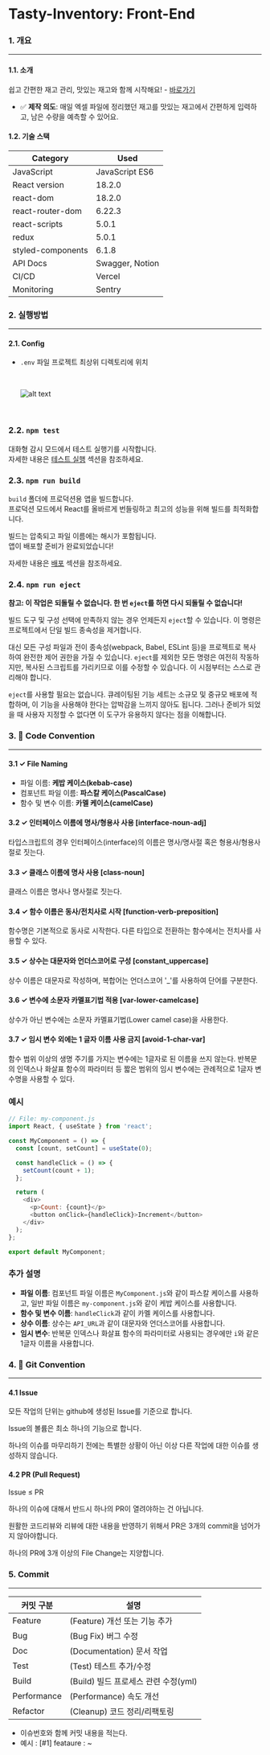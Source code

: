 # Tasty-Inventory: Front-End

### 1. 개요

---

#### 1.1. 소개

쉽고 간편한 재고 관리, 맛있는 재고와 함께 시작해요! - [바로가기](https://tasty-inventory-fe.vercel.app/)

* ✅ **제작 의도**: 매일 엑셀 파일에 정리했던 재고를 맛있는 재고에서 간편하게 입력하고, 남은 수량을 예측할 수 있어요.
  
#### 1.2. 기술 스택


| Category | Used |
| --- | --- |
| JavaScript | JavaScript ES6 |
| React version | 18.2.0 |
| react-dom | 18.2.0 |
| react-router-dom | 6.22.3 |
| react-scripts | 5.0.1 |
| redux | 5.0.1 |
| styled-components | 6.1.8 |
| API Docs | Swagger, Notion |
| CI/CD | Vercel |
| Monitoring | Sentry |

### 2. 실행방법

---

#### 2.1. Config

* `.env` 파일 프로젝트 최상위 디렉토리에 위치

    <br>

    ![alt text](<Screenshot 2024-06-19 at 11.30.01 AM.png>)

    <br>

### 2.2. `npm test`

대화형 감시 모드에서 테스트 실행기를 시작합니다.\
자세한 내용은 [테스트 실행](https://facebook.github.io/create-react-app/docs/running-tests) 섹션을 참조하세요.

### 2.3. `npm run build`

`build` 폴더에 프로덕션용 앱을 빌드합니다.\
프로덕션 모드에서 React를 올바르게 번들링하고 최고의 성능을 위해 빌드를 최적화합니다.

빌드는 압축되고 파일 이름에는 해시가 포함됩니다.\
앱이 배포할 준비가 완료되었습니다!

자세한 내용은 [배포](https://facebook.github.io/create-react-app/docs/deployment) 섹션을 참조하세요.

### 2.4. `npm run eject`

**참고: 이 작업은 되돌릴 수 없습니다. 한 번 `eject`를 하면 다시 되돌릴 수 없습니다!**

빌드 도구 및 구성 선택에 만족하지 않는 경우 언제든지 `eject`할 수 있습니다. 이 명령은 프로젝트에서 단일 빌드 종속성을 제거합니다.

대신 모든 구성 파일과 전이 종속성(webpack, Babel, ESLint 등)을 프로젝트로 복사하여 완전한 제어 권한을 가질 수 있습니다. `eject`를 제외한 모든 명령은 여전히 작동하지만, 복사된 스크립트를 가리키므로 이를 수정할 수 있습니다. 이 시점부터는 스스로 관리해야 합니다.

`eject`를 사용할 필요는 없습니다. 큐레이팅된 기능 세트는 소규모 및 중규모 배포에 적합하며, 이 기능을 사용해야 한다는 압박감을 느끼지 않아도 됩니다. 그러나 준비가 되었을 때 사용자 지정할 수 없다면 이 도구가 유용하지 않다는 점을 이해합니다.

### 3. 🤝 Code Convention

---

#### 3.1 ✓ File Naming
- 파일 이름: **케밥 케이스(kebab-case)** 
- 컴포넌트 파일 이름: **파스칼 케이스(PascalCase)**
- 함수 및 변수 이름: **카멜 케이스(camelCase)**

#### 3.2 ✓ 인터페이스 이름에 명사/형용사 사용 [interface-noun-adj]

타입스크립트의 경우 인터페이스(interface)의 이름은 명사/명사절 혹은 형용사/형용사절로 짓는다.

#### 3.3 ✓ 클래스 이름에 명사 사용 [class-noun]

클래스 이름은 명사나 명사절로 짓는다.

#### 3.4 ✓ 함수 이름은 동사/전치사로 시작 [function-verb-preposition]

함수명은 기본적으로 동사로 시작한다. 다른 타입으로 전환하는 함수에서는 전치사를 사용할 수 있다.

#### 3.5 ✓ 상수는 대문자와 언더스코어로 구성 [constant_uppercase]

상수 이름은 대문자로 작성하며, 복합어는 언더스코어 '_'를 사용하여 단어를 구분한다.

#### 3.6 ✓ 변수에 소문자 카멜표기법 적용 [var-lower-camelcase]

상수가 아닌 변수에는 소문자 카멜표기법(Lower camel case)을 사용한다.

#### 3.7 ✓ 임시 변수 외에는 1 글자 이름 사용 금지 [avoid-1-char-var]

함수 범위 이상의 생명 주기를 가지는 변수에는 1글자로 된 이름을 쓰지 않는다. 반복문의 인덱스나 화살표 함수의 파라미터 등 짧은 범위의 임시 변수에는 관례적으로 1글자 변수명을 사용할 수 있다.

### 예시

```javascript
// File: my-component.js
import React, { useState } from 'react';

const MyComponent = () => {
  const [count, setCount] = useState(0);

  const handleClick = () => {
    setCount(count + 1);
  };

  return (
    <div>
      <p>Count: {count}</p>
      <button onClick={handleClick}>Increment</button>
    </div>
  );
};

export default MyComponent;
```

### 추가 설명

- **파일 이름**: 컴포넌트 파일 이름은 `MyComponent.js`와 같이 파스칼 케이스를 사용하고, 일반 파일 이름은 `my-component.js`와 같이 케밥 케이스를 사용합니다.
- **함수 및 변수 이름**: `handleClick`과 같이 카멜 케이스를 사용합니다.
- **상수 이름**: 상수는 `API_URL`과 같이 대문자와 언더스코어를 사용합니다.
- **임시 변수**: 반복문 인덱스나 화살표 함수의 파라미터로 사용되는 경우에만 `i`와 같은 1글자 이름을 사용합니다.
### 4. 🤝 Git Convention

---


#### 4.1 Issue

모든 작업의 단위는 github에 생성된 Issue를 기준으로 합니다.

Issue의 볼륨은 최소 하나의 기능으로 합니다.

하나의 이슈를 마무리하기 전에는 특별한 상황이 아닌 이상 다른 작업에 대한 이슈를 생성하지 않습니다.

#### 4.2 PR (Pull Request)

Issue ≤ PR

하나의 이슈에 대해서 반드시 하나의 PR이 열려야하는 건 아닙니다.

원활한 코드리뷰와 리뷰에 대한 내용을 반영하기 위해서 PR은 3개의 commit을 넘어가지 않아야합니다.

하나의 PR에 3개 이상의 File Change는 지양합니다.
 

### 5. Commit

---

| 커밋 구분 | 설명 |
| --- | --- |
| Feature | (Feature) 개선 또는 기능 추가 |
| Bug | (Bug Fix) 버그 수정 |
| Doc | (Documentation) 문서 작업 |
| Test | (Test) 테스트 추가/수정 |
| Build | (Build) 빌드 프로세스 관련 수정(yml) |
| Performance | (Performance) 속도 개선 |
| Refactor | (Cleanup) 코드 정리/리팩토링 |

- 이슈번호와 함께 커밋 내용을 적는다.
- 예시 : [#1] feataure : ~

